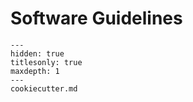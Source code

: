 # Software Guidelines

```{toctree}
---
hidden: true
titlesonly: true
maxdepth: 1
---
cookiecutter.md
```